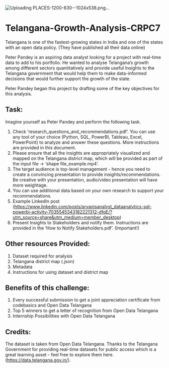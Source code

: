 ![Uploading PLACES-1200-630--1024x538.png…]()

# Telangana-Growth-Analysis-CRPC7

Telangana is one of the fastest-growing states in India and one of the states with an open data policy. (They have published all their data online)

Peter Pandey is an aspiring data analyst looking for a project with real-time data to add to his portfolio. He wanted to analyse Telangana’s growth among different sectors quantitatively and provide useful Insights to the Telangana government that would help them to make data-informed decisions that would further support the growth of the state.

Peter Pandey began this project by drafting some of the key objectives for this analysis.

## Task:

Imagine yourself as Peter Pandey and perform the following task.

1. Check ‘research_questions_and_recommendations.pdf’. You can use any tool of your choice (Python, SQL, PowerBI, Tableau, Excel, PowerPoint) to analyze and answer these questions. More instructions are provided in this document.
2. Please ensure that all the insights are appropriately visualized and mapped on the Telangana district map, which will be provided as part of the input file -> ‘shape file_example.mp4’. 
3. The target audience is top-level management - hence you need to create a convincing presentation to provide insights/recommendations. Be creative with your presentation, audio/video presentation will have more weightage.
4. You can use additional data based on your own research to support your recommendations.
5. Example LinkedIn post (https://www.linkedin.com/posts/aryanisanalyst_dataanalytics-sql-powerbi-activity-7035545343182221312-dfqE/?utm_source=share&utm_medium=member_desktop)
6. Present Insights to Stakeholders and notify them. Instructions are provided in the ‘How to Notify Stakeholders.pdf’. (Important!)

## Other resources Provided:

1. Dataset required for analysis
2. Telangana district map (.json)
3. Metadata
4. Instructions for using dataset and district map

## Benefits of this challenge:

1. Every successful submission to get a joint appreciation certificate from codebasics and Open Data Telangana
2. Top 5 winners to get a letter of recognition from Open Data Telangana 
3. Internship Possibilities with Open Data Telangana
   
## Credits: 
The dataset is taken from Open Data Telangana. Thanks to the Telangana Government for providing real-time datasets for public access which is a great learning asset - feel free to explore them here. (https://data.telangana.gov.in/). 
